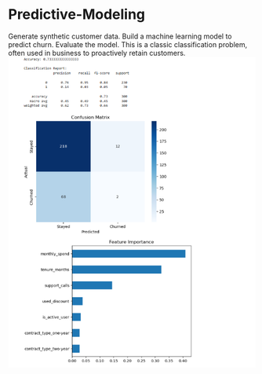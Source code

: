 # Predictive-Modeling
Generate synthetic customer data.  Build a machine learning model to predict churn.  Evaluate the model. This is a classic classification problem, often used in business to proactively retain customers.
![Churn Model Results](churn_model_results.png)
